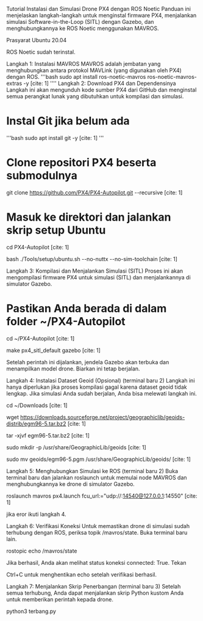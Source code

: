 Tutorial Instalasi dan Simulasi Drone PX4 dengan ROS Noetic
Panduan ini menjelaskan langkah-langkah untuk menginstal firmware PX4, menjalankan simulasi Software-in-the-Loop (SITL) dengan Gazebo, dan menghubungkannya ke ROS Noetic menggunakan MAVROS.

Prasyarat
Ubuntu 20.04

ROS Noetic sudah terinstal.

Langkah 1: Instalasi MAVROS
MAVROS adalah jembatan yang menghubungkan antara protokol MAVLink (yang digunakan oleh PX4) dengan ROS.
'''bash
sudo apt install ros-noetic-mavros ros-noetic-mavros-extras -y [cite: 1]
''''
Langkah 2: Download PX4 dan Dependensinya
Langkah ini akan mengunduh kode sumber PX4 dari GitHub dan menginstal semua perangkat lunak yang dibutuhkan untuk kompilasi dan simulasi.

# Instal Git jika belum ada
'''bash
sudo apt install git -y [cite: 1]
'''

# Clone repositori PX4 beserta submodulnya
git clone https://github.com/PX4/PX4-Autopilot.git --recursive [cite: 1]

# Masuk ke direktori dan jalankan skrip setup Ubuntu

cd PX4-Autopilot [cite: 1]

bash ./Tools/setup/ubuntu.sh --no-nuttx --no-sim-toolchain [cite: 1]

Langkah 3: Kompilasi dan Menjalankan Simulasi (SITL)
Proses ini akan mengompilasi firmware PX4 untuk simulasi (SITL) dan menjalankannya di simulator Gazebo.

# Pastikan Anda berada di dalam folder ~/PX4-Autopilot

cd ~/PX4-Autopilot [cite: 1]

make px4_sitl_default gazebo [cite: 1]

Setelah perintah ini dijalankan, jendela Gazebo akan terbuka dan menampilkan model drone. Biarkan ini tetap berjalan.

Langkah 4: Instalasi Dataset Geoid (Opsional) (terminal baru 2)
Langkah ini hanya diperlukan jika proses kompilasi gagal karena dataset geoid tidak lengkap. Jika simulasi Anda sudah berjalan, Anda bisa melewati langkah ini.

cd ~/Downloads [cite: 1]

wget https://downloads.sourceforge.net/project/geographiclib/geoids-distrib/egm96-5.tar.bz2 [cite: 1]

tar -xjvf egm96-5.tar.bz2 [cite: 1]

sudo mkdir -p /usr/share/GeographicLib/geoids [cite: 1]

sudo mv geoids/egm96-5.pgm /usr/share/GeographicLib/geoids/ [cite: 1]

Langkah 5: Menghubungkan Simulasi ke ROS (terminal baru 2)
Buka terminal baru dan jalankan roslaunch untuk memulai node MAVROS dan menghubungkannya ke drone di simulator Gazebo.

roslaunch mavros px4.launch fcu_url:="udp://:14540@127.0.0.1:14550" [cite: 1]

jika eror ikuti langkah 4.

Langkah 6: Verifikasi Koneksi
Untuk memastikan drone di simulasi sudah terhubung dengan ROS, periksa topik /mavros/state. Buka terminal baru lain.

rostopic echo /mavros/state

Jika berhasil, Anda akan melihat status koneksi connected: True. Tekan 

Ctrl+C untuk menghentikan echo setelah verifikasi berhasil. 

Langkah 7: Menjalankan Skrip Penerbangan (terminal baru 3)
Setelah semua terhubung, Anda dapat menjalankan skrip Python kustom Anda untuk memberikan perintah kepada drone.

python3 terbang.py
